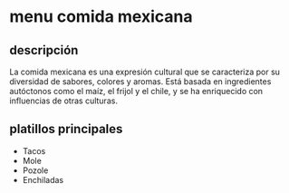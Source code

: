 # menu comida mexicana

## descripción

La comida mexicana es una expresión cultural que se caracteriza por su diversidad de sabores, colores y aromas. Está basada en ingredientes autóctonos como el maíz, el frijol y el chile, y se ha enriquecido con influencias de otras culturas. 

## platillos principales

- Tacos
- Mole
- Pozole
- Enchiladas
